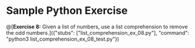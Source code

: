 # Sample Python Exercise

@[__Exercise 8:__ Given a list of numbers, use a list comprehension to remove the odd numbers.]({"stubs": ["list_comprehension_ex_08.py"], "command": "python3 list_comprehension_ex_08_test.py"})

